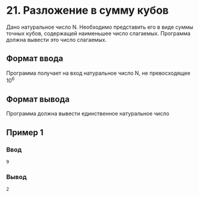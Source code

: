 # 21. Разложение в сумму кубов

Дано натуральное число N. Необходимо представить его в виде суммы точных кубов, содержащей наименьшее число слагаемых.
Программа должна вывести это число слагаемых.

## Формат ввода

Программа получает на вход натуральное число N, не превосходящее 10<sup>6</sup>

## Формат вывода

Программа должна вывести единственное натуральное число

## Пример 1

### Ввод

    9

### Вывод

    2
